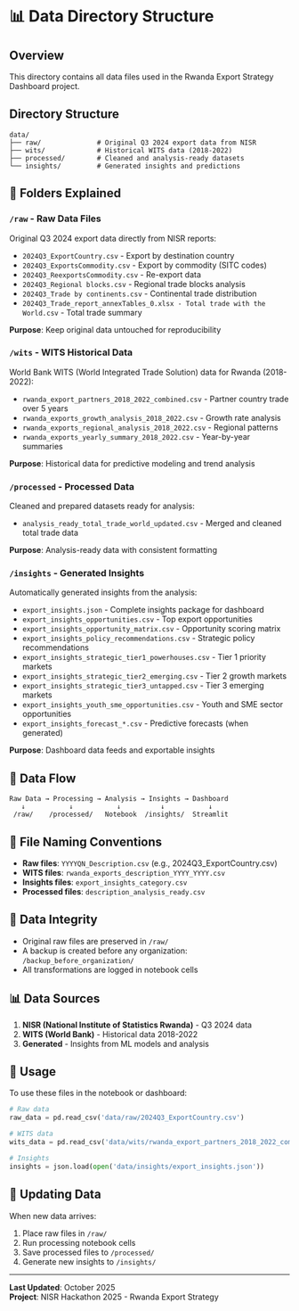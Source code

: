 # 📊 Data Directory Structure

## Overview
This directory contains all data files used in the Rwanda Export Strategy Dashboard project.

## Directory Structure

```
data/
├── raw/              # Original Q3 2024 export data from NISR
├── wits/             # Historical WITS data (2018-2022)
├── processed/        # Cleaned and analysis-ready datasets
└── insights/         # Generated insights and predictions
```

## 📁 Folders Explained

### `/raw` - Raw Data Files
Original Q3 2024 export data directly from NISR reports:
- `2024Q3_ExportCountry.csv` - Export by destination country
- `2024Q3_ExportsCommodity.csv` - Export by commodity (SITC codes)
- `2024Q3_ReexportsCommodity.csv` - Re-export data
- `2024Q3_Regional blocks.csv` - Regional trade blocks analysis
- `2024Q3_Trade by continents.csv` - Continental trade distribution
- `2024Q3_Trade_report_annexTables_0.xlsx - Total trade with the World.csv` - Total trade summary

**Purpose**: Keep original data untouched for reproducibility

### `/wits` - WITS Historical Data
World Bank WITS (World Integrated Trade Solution) data for Rwanda (2018-2022):
- `rwanda_export_partners_2018_2022_combined.csv` - Partner country trade over 5 years
- `rwanda_exports_growth_analysis_2018_2022.csv` - Growth rate analysis
- `rwanda_exports_regional_analysis_2018_2022.csv` - Regional patterns
- `rwanda_exports_yearly_summary_2018_2022.csv` - Year-by-year summaries

**Purpose**: Historical data for predictive modeling and trend analysis

### `/processed` - Processed Data
Cleaned and prepared datasets ready for analysis:
- `analysis_ready_total_trade_world_updated.csv` - Merged and cleaned total trade data

**Purpose**: Analysis-ready data with consistent formatting

### `/insights` - Generated Insights
Automatically generated insights from the analysis:
- `export_insights.json` - Complete insights package for dashboard
- `export_insights_opportunities.csv` - Top export opportunities
- `export_insights_opportunity_matrix.csv` - Opportunity scoring matrix
- `export_insights_policy_recommendations.csv` - Strategic policy recommendations
- `export_insights_strategic_tier1_powerhouses.csv` - Tier 1 priority markets
- `export_insights_strategic_tier2_emerging.csv` - Tier 2 growth markets
- `export_insights_strategic_tier3_untapped.csv` - Tier 3 emerging markets
- `export_insights_youth_sme_opportunities.csv` - Youth and SME sector opportunities
- `export_insights_forecast_*.csv` - Predictive forecasts (when generated)

**Purpose**: Dashboard data feeds and exportable insights

## 🔄 Data Flow

```
Raw Data → Processing → Analysis → Insights → Dashboard
   ↓           ↓           ↓          ↓           ↓
 /raw/    /processed/   Notebook  /insights/  Streamlit
```

## 📝 File Naming Conventions

- **Raw files**: `YYYYQN_Description.csv` (e.g., 2024Q3_ExportCountry.csv)
- **WITS files**: `rwanda_exports_description_YYYY_YYYY.csv`
- **Insights files**: `export_insights_category.csv`
- **Processed files**: `description_analysis_ready.csv`

## 🔐 Data Integrity

- Original raw files are preserved in `/raw/`
- A backup is created before any organization: `/backup_before_organization/`
- All transformations are logged in notebook cells

## 📊 Data Sources

1. **NISR (National Institute of Statistics Rwanda)** - Q3 2024 data
2. **WITS (World Bank)** - Historical data 2018-2022
3. **Generated** - Insights from ML models and analysis

## 🚀 Usage

To use these files in the notebook or dashboard:
```python
# Raw data
raw_data = pd.read_csv('data/raw/2024Q3_ExportCountry.csv')

# WITS data
wits_data = pd.read_csv('data/wits/rwanda_export_partners_2018_2022_combined.csv')

# Insights
insights = json.load(open('data/insights/export_insights.json'))
```

## 🔄 Updating Data

When new data arrives:
1. Place raw files in `/raw/`
2. Run processing notebook cells
3. Save processed files to `/processed/`
4. Generate new insights to `/insights/`

---

**Last Updated**: October 2025  
**Project**: NISR Hackathon 2025 - Rwanda Export Strategy
